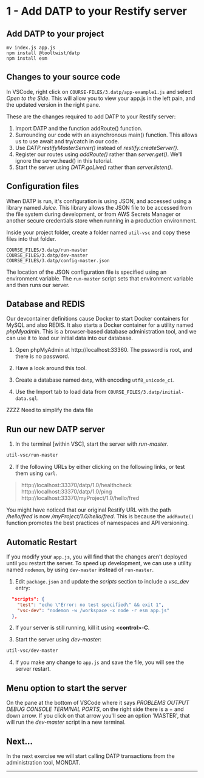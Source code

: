 
# 1 - Add DATP to your Restify server

## Add DATP to your project

    mv index.js app.js
    npm install @tooltwist/datp
    npm install esm

## Changes to your source code
In VSCode, right click on `COURSE-FILES/3.datp/app-example1.js` and select _Open to the Side_. This will allow you to view your app.js in the left pain, and the updated version in the right pane.

These are the changes required to add DATP to your Restify server:

1. Import DATP and the function addRoute() function.
1. Surrounding our code with an asynchronous main() function. This allows us to use await and try/catch in our code.
1. Use _DATP.restifyMasterServer()_ instead of _restify.createServer()_.
1. Register our routes using _addRoute()_ rather than _server.get()_. We'll ignore the server.head() in this tutorial.
1. Start the server using _DATP.goLive()_ rather than _server.listen()_.


## Configuration files
When DATP is run, it's configuration is using JSON, and accessed using a library named _Juice_. This library allows the JSON file to be accessed from the file system during development, or from AWS Secrets Manager or another secure credentials store when running in a production environment.

Inside your project folder, create a folder named `util-vsc` and copy these files into that folder.

    COURSE_FILES/3.datp/run-master  
    COURSE_FILES/3.datp/dev-master  
    COURSE_FILES/3.datp/config-master.json

The location of the JSON configuration file is specified using an environment variable. The `run-master` script sets that environment variable and then runs our server.

## Database and REDIS
Our devcontainer definitions cause Docker to start Docker containers for MySQL and also REDIS. It also starts a Docker container for a utility named _phpMyadmin_. This is a browser-based database administration tool, and we can use it to load our initial data into our database.

1. Open phpMyAdmin at http://localhost:33360. The pssword is root, and there is no password.

2. Have a look around this tool.

3. Create a database named `datp`, with encoding `utf8_unicode_ci`.

4. Use the Import tab to load data from `COURSE_FILES/3.datp/initial-data.sql`.

ZZZZ Need to simplify the data file

## Run our new DATP server

1. In the terminal [within VSC], start the server with _run-master_.

```bash
util-vsc/run-master
```

2. If the following URLs by either clicking on the following links, or test them using `curl`.

> http://localhost:33370/datp/1.0/healthcheck  
> http://localhost:33370/datp/1.0/ping  
> http://localhost:33370/myProject/1.0/hello/fred  

You might have noticed that our original Restify URL with the path _/hello/fred_ is now _/myProject/1.0/hello/fred_. This is because the `addRoute()` function promotes the best practices of namespaces and API versioning.

## Automatic Restart
If you modify your `app.js`, you will find that the changes aren't deployed until you restart the server. To speed up development, we can use a utility named `nodemon`, by using `dev-master` instead of `run-master`.

1. Edit `package.json` and update the _scripts_ section to include a _vsc_dev_ entry:

```json
  "scripts": {
    "test": "echo \"Error: no test specified\" && exit 1",
    "vsc-dev": "nodemon -w /workspace -x node -r esm app.js"
  },
```

2. If your server is still running, kill it using **&lt;control>**-**C**.

3. Start the server using _dev-master_:

```bash
util-vsc/dev-master
```

4. If you make any change to `app.js` and save the file, you will see the server restart.

## Menu option to start the server
On the pane at the bottom of VSCode where it says _PROBLEMS OUTPUT DEBUG CONSOLE TERMINAL PORTS_, on the right side there is a + and down arrow. If you click on that arrow you'll see an option 'MASTER', that will run the _dev-master_ script in a new terminal.

## Next...

In the next exercise we will start calling DATP transactions from the administration tool, MONDAT.

---
